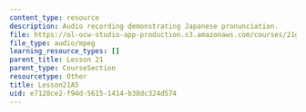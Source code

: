 ```yaml
---
content_type: resource
description: Audio recording demonstrating Japanese pronunciation.
file: https://ol-ocw-studio-app-production.s3.amazonaws.com/courses/21g-504-japanese-iv-spring-2009/e7128ce2f94d56151414b38dc324d574_Lesson21A5.mp3
file_type: audio/mpeg
learning_resource_types: []
parent_title: Lesson 21
parent_type: CourseSection
resourcetype: Other
title: Lesson21A5
uid: e7128ce2-f94d-5615-1414-b38dc324d574
---
```

